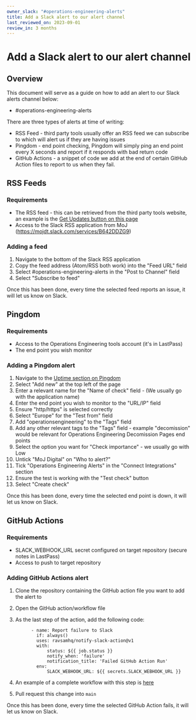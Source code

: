 ```yaml
---
owner_slack: "#operations-engineering-alerts"
title: Add a Slack alert to our alert channel
last_reviewed_on: 2023-09-01
review_in: 3 months
---
```


# Add a Slack alert to our alert channel

## Overview

This document will serve as a guide on how to add an alert to our Slack alerts channel below:

- #operations-engineering-alerts

There are three types of alerts at time of writing:

- RSS Feed - third party tools usually offer an RSS feed we can subscribe to which will alert us if they are having issues
- Pingdom - end point checking, Pingdom will simply ping an end point every X seconds and report if it responds with bad return code
- GitHub Actions - a snippet of code we add at the end of certain GitHub Action files to report to us when they fail.

## RSS Feeds

### Requirements

- The RSS feed - this can be retrieved from the third party tools website, an example is the [Get Updates button on this page](https://status.pingdom.com/)
- Access to the Slack RSS application from MoJ (<https://mojdt.slack.com/services/B642DDZG9>)

### Adding a feed

1. Navigate to the bottom of the Slack RSS application
2. Copy the feed address (Atom/RSS both work) into the "Feed URL" field
3. Select #operations-engineering-alerts in the "Post to Channel" field
4. Select "Subscribe to feed"

Once this has been done, every time the selected feed reports an issue, it will let us know on Slack.

## Pingdom

### Requirements

- Access to the Operations Engineering tools account (it's in LastPass)
- The end point you wish monitor

### Adding a Pingdom alert

1. Navigate to the [Uptime section on Pingdom](https://my.pingdom.com/app/newchecks/checks)
2. Select "Add new" at the top left of the page
3. Enter a relevant name for the "Name of check" field - (We usually go with the application name)
4. Enter the end point you wish to monitor to the "URL/IP" field
5. Ensure "http/https" is selected correctly
6. Select "Europe" for the "Test from" field
7. Add "operationsengineering" to the "Tags" field
8. Add any other relevant tags to the "Tags" field - example "decomission" would be relevant for Operations Engineering Decomission Pages end points
9. Select the option you want for "Check importance" - we usually go with Low
10. Untick "MoJ Digital" on "Who to alert?"
11. Tick "Operations Engineering Alerts" in the "Connect Integrations" section
12. Ensure the test is working with the "Test check" button
13. Select "Create check"

Once this has been done, every time the selected end point is down, it will let us know on Slack.

## GitHub Actions

### Requirements

- SLACK_WEBHOOK_URL secret configured on target repository (secure notes in LastPass)
- Access to push to target repository

### Adding GitHub Actions alert

1.  Clone the repository containing the GitHub action file you want to add the alert to
2.  Open the GitHub action/workflow file
3.  As the last step of the action, add the following code:

              - name: Report failure to Slack
                if: always()
                uses: ravsamhq/notify-slack-action@v1
                with:
                    status: ${{ job.status }}
                    notify_when: 'failure'
                    notification_title: 'Failed GitHub Action Run'
                env:
                    SLACK_WEBHOOK_URL: ${{ secrets.SLACK_WEBHOOK_URL }}

4.  An example of a complete workflow with this step is [here](https://github.com/ministryofjustice/operations-engineering/blob/main/.github/workflows/archive-repos.yml)
5.  Pull request this change into `main`

Once this has been done, every time the selected GitHub Action fails, it will let us know on Slack.
